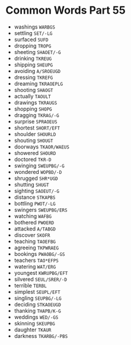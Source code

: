 # Common Words Part 55

* washings `WARBGS`
* settling `SET/-LG`
* surfaced `SUFD`
* dropping `TROPG`
* sheeting `SHAOET/-G`
* drinking `TKREUG`
* shipping `SHEUPG`
* avoiding `A/SROEUGD`
* dressing `TKREFG`
* dreaming `TKRAOEPLG`
* shooting `SHAOGT`
* actually `TAOULT`
* drawings `TKRAUGS`
* shopping `SHOPG`
* dragging `TKRAG/-G`
* surprise `SPRAOEUS`
* shortest `SHORT/EFT`
* shoulder `SHOURLD`
* shouting `SHOUGT`
* doorways `TKAOR/WAEUS`
* showered `SHOURD`
* doctored `TKR-D`
* swinging `SWEUPBG/-G`
* wondered `WOPBD/-D`
* shrugged `SHR*UGD`
* shutting `SHUGT`
* sighting `SAOEUT/-G`
* distance `STKAPBS`
* bottling `PWOT/-LG`
* swingers `SWEUPBG/ERS`
* watching `WAFBG`
* bothered `PWOERD`
* attacked `A/TABGD`
* discover `SKOFR`
* teaching `TAOEFBG`
* agreeing `TKPWRAEG`
* bookings `PWAOBG/-GS`
* teachers `TAO*EFPS`
* watering `WAT/ERG`
* youngest `KWRUPBG/EFT`
* silvered `SEUL/SRER/-D`
* terrible `TERBL`
* simplest `SEUPL/EFT`
* singling `SEUPBG/-LG`
* deciding `STKAOEUGD`
* thanking `THAPB/K-G`
* weddings `WED/-GS`
* skinning `SKEUPBG`
* daughter `TKAUR`
* darkness `TKARBG/-PBS`
